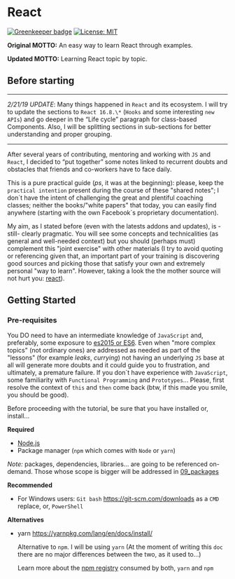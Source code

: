 # React

[![Greenkeeper badge](https://badges.greenkeeper.io/alpersonalwebsite/react.svg)](https://greenkeeper.io/)
[![License: MIT](https://img.shields.io/badge/License-MIT-brightgreen.svg)](https://opensource.org/licenses/MIT)

**Original MOTTO:** An easy way to learn React through examples.

**Updated MOTTO:** Learning React topic by topic.

## Before starting

---

*2/21/19 UPDATE*: 
Many things happened in `React` and its ecosystem. I will try to update the sections to `React 16.8.\*` (`Hooks` and some interesting `new APIs`) and go deeper in the “Life cycle” paragraph for class-based Components. Also, I will be splitting sections in sub-sections for better understanding and proper grouping.

---

After several years of contributing, mentoring and working with `JS` and `React`, I decided to “put together” some notes linked to recurrent doubts and obstacles that friends and co-workers have to face daily.

This is a pure practical guide (*ps*, it was at the beginning): please, keep the `practical intention` present during the course of these "shared notes"; I don´t have the intent of challenging the great and plentiful coaching classes; neither the books/"white papers" that today, you can easily find anywhere (starting with the own Facebook´s proprietary documentation).

My aim, as I stated before (even with the latests addons and updates), is -still- clearly pragmatic. You will see some concepts and technicalities (as general and well-needed context) but you should (perhaps must) complement this "joint exercise" with other materials (I try to avoid quoting or referencing given that, an important part of your training is discovering good sources and picking those that satisfy your own and extremely personal "way to learn".
However, taking a look the the mother source will not hurt you: [react](https://github.com/facebook/react)).

## Getting Started

### Pre-requisites

You DO need to have an intermediate knowledge of `JavaScript` and, preferably, some exposure to [es2015 or ES6](http://es6-features.org).
Even when "more complex topics" (not ordinary ones) are addressed as needed as part of the "lessons" (for example *leaks*, *currying*) not having an underlying `JS` base at all will generate more doubts and it could guide you to frustration, and ultimately, a premature failure. 
If you don´t have experience with `JavaScript`, some familiarity with `Functional Programming` and `Prototypes`... Please, first resolve the context of `this` and `then` come back (btw, if this made you smile, you should be good).

Before proceeding with the tutorial, be sure that you have installed or, install...

**Required**

* [Node.js](https://nodejs.org/en/download/)
* Package manager (`npm` which comes with `Node` or `yarn`)

*Note:* packages, dependencies, libraries... are going to be referenced on-demand. Those whose scope is bigger will be addressed in [09_packages](./09_packages.md)

**Recommended**

* For Windows users: `Git bash` https://git-scm.com/downloads as a `CMD` replace, or, `PowerShell`

**Alternatives**

* yarn https://yarnpkg.com/lang/en/docs/install/
  
  Alternative to `npm`. I will be using `yarn`
  (At the moment of writing this `doc` there are no major differences between the two, as it used to...)

  Learn more about the [npm registry](https://docs.npmjs.com/misc/registry) consumed by both, `yarn` and `npm`